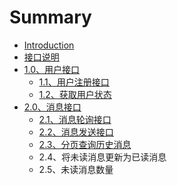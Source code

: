 # Summary

* [Introduction](README.md)
* [接口说明](jie-kou-shuo-ming.md)
* [1.0、用户接口](chapter1.md)
  * [1.1、用户注册接口](chapter1/113001-yong-hu-zhu-ce-jie-kou.md)
  * [1.2、获取用户状态](chapter1/123001-huo-qu-yong-hu-zhuang-tai.md)
* [2.0、消息接口](203001-xiao-xi-jie-kou.md)
  * [2.1、消息轮询接口](203001-xiao-xi-jie-kou/213001-xiao-xi-lun-xun-jie-kou.md)
  * [2.2、消息发送接口](203001-xiao-xi-jie-kou/223001-xiao-xi-fa-song-jie-kou.md)
  * [2.3、分页查询历史消息](203001-xiao-xi-jie-kou/233001-fen-ye-cha-xun-li-shi-xiao-xi.md)
  * 2.4、将未读消息更新为已读消息
  * 2.5、未读消息数量

